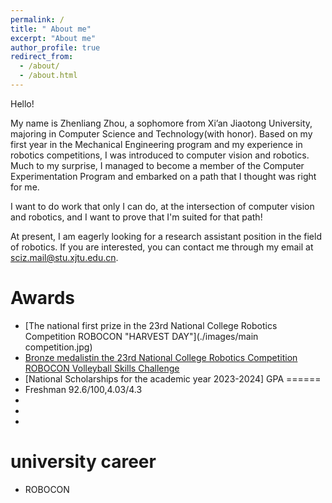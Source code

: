 ```yaml
---
permalink: /
title: " About me"
excerpt: "About me"
author_profile: true
redirect_from: 
  - /about/
  - /about.html
---
```

Hello!

My name is Zhenliang Zhou, a sophomore from Xi’an Jiaotong University, majoring in Computer Science and Technology(with honor). Based on my first year in the Mechanical Engineering program and my experience in robotics competitions, I was introduced to computer vision and robotics. Much to my surprise, I managed to become a member of the Computer Experimentation Program and embarked on a path that I thought was right for me.

I want to do work that only I can do, at the intersection of computer vision and robotics, and I want to prove that I'm suited for that path!

At present, I am eagerly looking for a research assistant position in the field of robotics. If you are interested, you can contact me through my email at sciz.mail@stu.xjtu.edu.cn.

Awards
======
* [The national first prize in the 23rd National College Robotics Competition ROBOCON "HARVEST DAY"](./images/main competition.jpg)
* [Bronze medalistin the 23rd National College Robotics Competition ROBOCON Volleyball Skills Challenge](./images/vollyball.jpg)
* [National Scholarships for the academic year 2023-2024]
GPA
======
* Freshman 92.6/100,4.03/4.3
* 
* 
* 

university career
======
* ROBOCON


